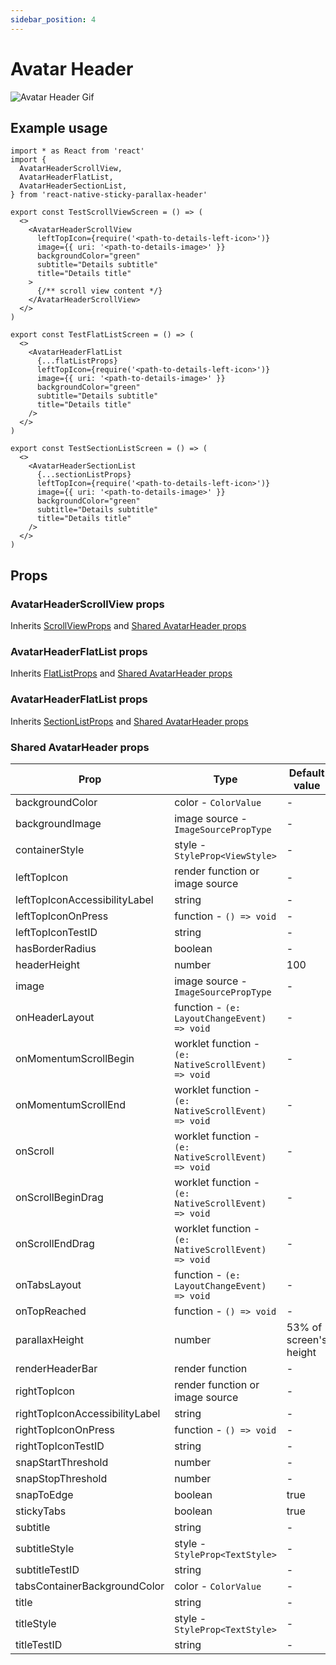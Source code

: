 ```yaml
---
sidebar_position: 4
---
```


# Avatar Header

![Avatar Header Gif](@site/static/img/assets/readme_Avatar.gif)

## Example usage

```tsx
import * as React from 'react'
import {
  AvatarHeaderScrollView,
  AvatarHeaderFlatList,
  AvatarHeaderSectionList,
} from 'react-native-sticky-parallax-header'

export const TestScrollViewScreen = () => (
  <>
    <AvatarHeaderScrollView
      leftTopIcon={require('<path-to-details-left-icon>')}
      image={{ uri: '<path-to-details-image>' }}
      backgroundColor="green"
      subtitle="Details subtitle"
      title="Details title"
    >
      {/** scroll view content */}
    </AvatarHeaderScrollView>
  </>
)

export const TestFlatListScreen = () => (
  <>
    <AvatarHeaderFlatList
      {...flatListProps}
      leftTopIcon={require('<path-to-details-left-icon>')}
      image={{ uri: '<path-to-details-image>' }}
      backgroundColor="green"
      subtitle="Details subtitle"
      title="Details title"
    />
  </>
)

export const TestSectionListScreen = () => (
  <>
    <AvatarHeaderSectionList
      {...sectionListProps}
      leftTopIcon={require('<path-to-details-left-icon>')}
      image={{ uri: '<path-to-details-image>' }}
      backgroundColor="green"
      subtitle="Details subtitle"
      title="Details title"
    />
  </>
)
```

## Props

### AvatarHeaderScrollView props

Inherits [ScrollViewProps](https://reactnative.dev/docs/next/scrollview#props) and [Shared AvatarHeader props](#shared-avatarheader-props)

### AvatarHeaderFlatList props

Inherits [FlatListProps](https://reactnative.dev/docs/next/flatlist#props) and [Shared AvatarHeader props](#shared-avatarheader-props)

### AvatarHeaderFlatList props

Inherits [SectionListProps](https://reactnative.dev/docs/next/sectionlist#props) and [Shared AvatarHeader props](#shared-avatarheader-props)

### Shared AvatarHeader props
| Prop | Type | Default value |
| - | - | - |
| backgroundColor | color - `ColorValue` | - |
| backgroundImage | image source - `ImageSourcePropType` | - |
| containerStyle | style - `StyleProp<ViewStyle>` | - |
| leftTopIcon | render function or image source | - |
| leftTopIconAccessibilityLabel | string | - |
| leftTopIconOnPress | function - `() => void` | - |
| leftTopIconTestID | string | - |
| hasBorderRadius | boolean | - |
| headerHeight | number | 100 |
| image | image source - `ImageSourcePropType` | - |
| onHeaderLayout | function - `(e: LayoutChangeEvent) => void` | - |
| onMomentumScrollBegin | worklet function - `(e: NativeScrollEvent) => void` | - |
| onMomentumScrollEnd | worklet function - `(e: NativeScrollEvent) => void` | - |
| onScroll | worklet function - `(e: NativeScrollEvent) => void` | - |
| onScrollBeginDrag | worklet function - `(e: NativeScrollEvent) => void` | - |
| onScrollEndDrag | worklet function - `(e: NativeScrollEvent) => void` | - |
| onTabsLayout | function - `(e: LayoutChangeEvent) => void` | - |
| onTopReached | function - `() => void` | - |
| parallaxHeight | number | 53% of screen's height |
| renderHeaderBar | render function | - |
| rightTopIcon | render function or image source | - |
| rightTopIconAccessibilityLabel | string | - |
| rightTopIconOnPress | function - `() => void` | - |
| rightTopIconTestID | string | - |
| snapStartThreshold | number | - |
| snapStopThreshold | number | - |
| snapToEdge | boolean | true |
| stickyTabs | boolean | true |
| subtitle | string | - |
| subtitleStyle | style - `StyleProp<TextStyle>` | - |
| subtitleTestID | string | - |
| tabsContainerBackgroundColor | color - `ColorValue` | - |
| title | string | - |
| titleStyle | style - `StyleProp<TextStyle>` | - |
| titleTestID | string | - |
